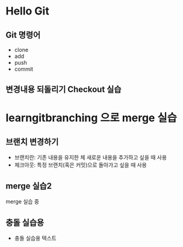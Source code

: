 # Hello Git

## Git 명령어

- clone
- add
- push
- commit

## 변경내용 되돌리기 Checkout 실습

# learngitbranching 으로 merge 실습

## 브랜치 변경하기

- 브랜치란: 기존 내용을 유지한 체 새로운 내용을 추가하고 싶을 때 사용
- 체크아웃: 특정 브랜치(혹은 커밋)으로 돌아가고 싶을 때 사용

## merge 실습2

merge 실습 중

## 충돌 실습용

- 충돌 실습용 텍스트
